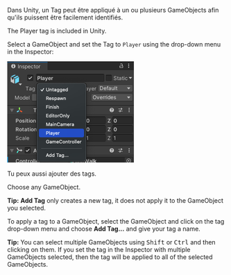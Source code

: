 Dans Unity, un Tag peut être appliqué à un ou plusieurs GameObjects afin qu'ils puissent être facilement identifiés.

The Player tag is included in Unity.

Select a GameObject and set the Tag to `Player` using the drop-down menu in the Inspector:

![The Inspector window with Tag drop-down menu showing the Unity default tags including the 'Player' tag.](images/tag-menu.png)

Tu peux aussi ajouter des tags.

Choose any GameObject.

**Tip:** **Add Tag** only creates a new tag, it does not apply it to the GameObject you selected.

To apply a tag to a GameObject, select the GameObject and click on the tag drop-down menu and choose **Add Tag...** and give your tag a name.

**Tip:** You can select multiple GameObjects using <kbd>Shift</kbd> or <kbd>Ctrl</kbd> and then clicking on them. If you set the tag in the Inspector with multiple GameObjects selected, then the tag will be applied to all of the selected GameObjects. 
